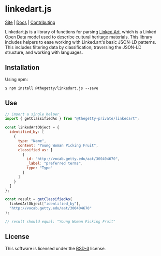 # linkedart.js

[Site](http://linkedartjs.org/) |
[Docs](http://getty-linkedart-js.netlify.app) |
[Contributing](https://github.com/thegetty/linkedart.js/blob/master/.github/CONTRIBUTING.md)

Linkedart.js is a library of functions for parsing [Linked Art](https://linked.art/), which is a Linked Open Data model used to describe cultural heritage materials. This library includes helpers to ease working with Linked.art's basic JSON-LD patterns. This includes filtering data by classification, traversing the JSON-LD structure, and working with languages.

## Installation

Using npm:

```shell
$ npm install @thegetty/linkedart.js --save
```

## Use

```js
// import a single helper
import { getClassifiedAs } from "@thegetty-private/linkedart";

const linkedArtObject = {
  identified_by: [
    {
      type: "Name",
      content: "Young Woman Picking Fruit",
      classified_as: [
        {
          id: "http://vocab.getty.edu/aat/300404670",
          _label: "preferred terms",
          type: "Type"
        }
      ]
    }
  ]
};

const result = getClassifiedAs(
  linkedArtObject["identified_by"],
  "http://vocab.getty.edu/aat/300404670"
);

// result should equal: "Young Woman Picking Fruit"
```

## License

This software is licensed under the [BSD-3](https://opensource.org/licenses/BSD-3-Clause) license.
